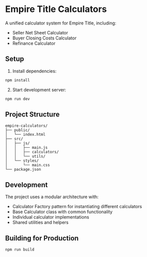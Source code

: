 # Empire Title Calculators

A unified calculator system for Empire Title, including:
- Seller Net Sheet Calculator
- Buyer Closing Costs Calculator
- Refinance Calculator

## Setup

1. Install dependencies:
```bash
npm install
```

2. Start development server:
```bash
npm run dev
```

## Project Structure

```
empire-calculators/
├── public/
│   └── index.html
├── src/
│   ├── js/
│   │   ├── main.js
│   │   ├── calculators/
│   │   └── utils/
│   └── styles/
│       └── main.css
└── package.json
```

## Development

The project uses a modular architecture with:
- Calculator Factory pattern for instantiating different calculators
- Base Calculator class with common functionality
- Individual calculator implementations
- Shared utilities and helpers

## Building for Production

```bash
npm run build
```
